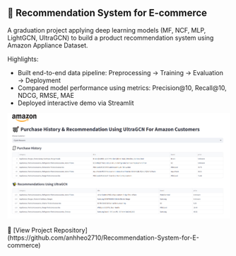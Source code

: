 ## 🛒 Recommendation System for E-commerce

A graduation project applying deep learning models (MF, NCF, MLP, LightGCN, UltraGCN) to build a product recommendation system using Amazon Appliance Dataset.

Highlights:
- Built end-to-end data pipeline: Preprocessing → Training → Evaluation → Deployment
- Compared model performance using metrics: Precision@10, Recall@10, NDCG, RMSE, MAE
- Deployed interactive demo via Streamlit
<p align="center">
  <img src="images/recommendation_system.png" width="750"><br>
</p>
🔗 [View Project Repository](https://github.com/anhheo2710/Recommendation-System-for-E-commerce)
